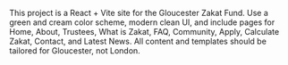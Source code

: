 <!-- Use this file to provide workspace-specific custom instructions to Copilot. For more details, visit https://code.visualstudio.com/docs/copilot/copilot-customization#_use-a-githubcopilotinstructionsmd-file -->

This project is a React + Vite site for the Gloucester Zakat Fund. Use a green and cream color scheme, modern clean UI, and include pages for Home, About, Trustees, What is Zakat, FAQ, Community, Apply, Calculate Zakat, Contact, and Latest News. All content and templates should be tailored for Gloucester, not London.
